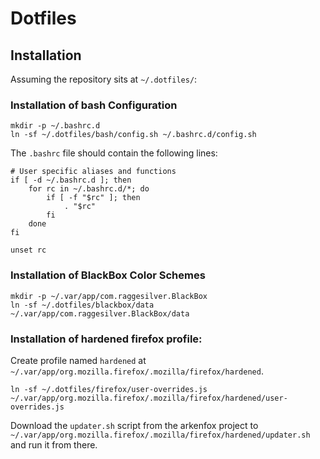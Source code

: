 # Dotfiles

## Installation

Assuming the repository sits at `~/.dotfiles/`:

### Installation of bash Configuration
```
mkdir -p ~/.bashrc.d
ln -sf ~/.dotfiles/bash/config.sh ~/.bashrc.d/config.sh
```
The `.bashrc` file should contain the following lines:
```
# User specific aliases and functions
if [ -d ~/.bashrc.d ]; then
	for rc in ~/.bashrc.d/*; do
		if [ -f "$rc" ]; then
			. "$rc"
		fi
	done
fi

unset rc
```

### Installation of BlackBox Color Schemes
```
mkdir -p ~/.var/app/com.raggesilver.BlackBox
ln -sf ~/.dotfiles/blackbox/data ~/.var/app/com.raggesilver.BlackBox/data
```

### Installation of hardened firefox profile:
Create profile named `hardened` at `~/.var/app/org.mozilla.firefox/.mozilla/firefox/hardened`.
```
ln -sf ~/.dotfiles/firefox/user-overrides.js ~/.var/app/org.mozilla.firefox/.mozilla/firefox/hardened/user-overrides.js
```
Download the `updater.sh` script from the arkenfox project to `~/.var/app/org.mozilla.firefox/.mozilla/firefox/hardened/updater.sh` and run it from there.
